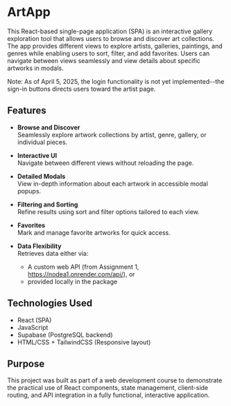 # ArtApp

This React-based single-page application (SPA) is an interactive gallery exploration tool that allows users to browse and discover art collections. The app provides different views to explore artists, galleries, paintings, and genres while enabling users to sort, filter, and add favorites. Users can navigate between views seamlessly and view details about specific artworks in modals. 

Note:
As of April 5, 2025, the login functionality is not yet implemented--the sign-in buttons directs users toward the artist page.

## Features

- **Browse and Discover**  
  Seamlessly explore artwork collections by artist, genre, gallery, or individual pieces.

- **Interactive UI**  
  Navigate between different views without reloading the page.

- **Detailed Modals**  
  View in-depth information about each artwork in accessible modal popups.

- **Filtering and Sorting**  
  Refine results using sort and filter options tailored to each view.

- **Favorites**  
  Mark and manage favorite artworks for quick access.

- **Data Flexibility**  
  Retrieves data either via:
  - A custom web API (from Assignment 1, https://nodea1.onrender.com/api/), or
  - provided locally in the package

## Technologies Used

- React (SPA)
- JavaScript
- Supabase (PostgreSQL backend)
- HTML/CSS + TailwindCSS (Responsive layout)

## Purpose

This project was built as part of a web development course to demonstrate the practical use of React components, state management, client-side routing, and API integration in a fully functional, interactive application.
